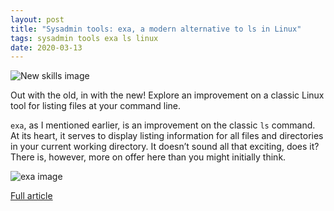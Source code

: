 ```yaml
---
layout: post
title: "Sysadmin tools: exa, a modern alternative to ls in Linux"
tags: sysadmin tools exa ls linux
date: 2020-03-13
---
```


![New skills image](https://www.redhat.com/sysadmin/sites/default/files/styles/full/public/2020-02/road-sign-798175_1280.jpg?itok=Oi5OsrAm)

Out with the old, in with the new! Explore an improvement on a classic Linux tool for listing files at your command line.

```exa```, as I mentioned earlier, is an improvement on the classic ```ls``` command. At its heart, it serves to display 
listing information for all files and directories in your current working directory. It doesn’t sound all that exciting, 
does it? There is, however, more on offer here than you might initially think. 

![exa image](https://www.redhat.com/sysadmin/sites/default/files/styles/embed_large/public/2020-02/Screen%20Shot%202020-02-13%20at%2012.11.18%20PM.png?itok=FMNHon_8)

[Full article](https://www.redhat.com/sysadmin/exa-modern-alternative-ls)
